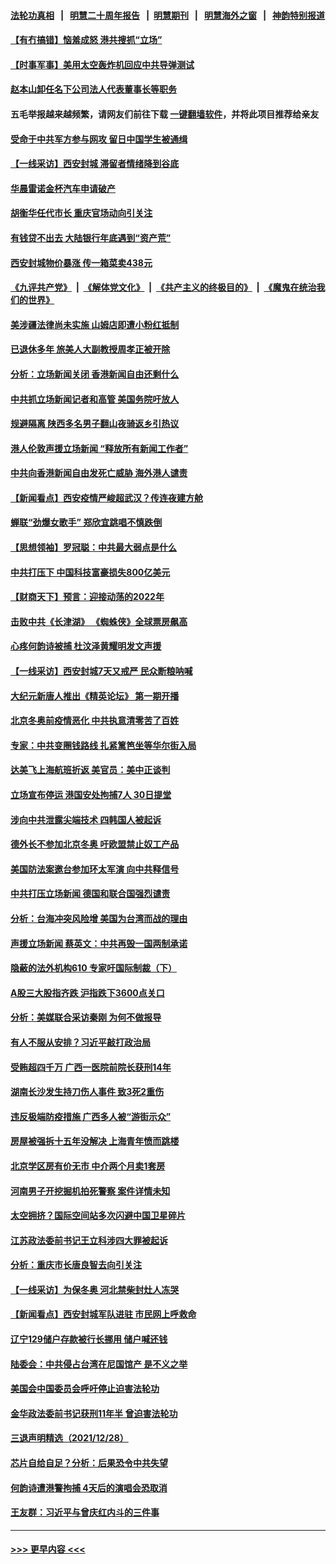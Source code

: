 #### [法轮功真相](https://github.com/gfw-breaker/truth/blob/master/README.md?t=0) &nbsp;&nbsp;|&nbsp;&nbsp; [明慧二十周年报告](https://github.com/gfw-breaker/mh-reports/blob/master/README.md?t=0) &nbsp;&nbsp;|&nbsp;&nbsp;[明慧期刊](https://github.com/gfw-breaker/mh-qikan) &nbsp;&nbsp;|&nbsp;&nbsp; [明慧海外之窗](https://github.com/gfw-breaker/mh-news/blob/master/README.md?t=0) &nbsp;&nbsp;|&nbsp;&nbsp; [神韵特别报道](https://github.com/gfw-breaker/mh-news/blob/master/shenyun.md?t=0)
#### [【有冇搞错】恼羞成怒 港共搜抓“立场”](../pages/nsc413/n13467507.md?t=12302150) 
#### [【时事军事】美用太空轰炸机回应中共导弹测试](../pages/nsc413/n13468438.md?t=12302150) 
#### [赵本山卸任名下公司法人代表董事长等职务](../pages/nsc413/n13468791.md?t=12302150) 
#### 五毛举报越来越频繁，请网友们前往下载 [一键翻墙软件](https://github.com/gfw-breaker/ssr-accounts)，并将此项目推荐给亲友
#### [受命于中共军方参与网攻 留日中国学生被通缉](../pages/nsc413/n13468774.md?t=12302150) 
#### [【一线采访】西安封城 滞留者情绪降到谷底](../pages/nsc413/n13468671.md?t=12302150) 
#### [华晨雷诺金杯汽车申请破产](../pages/nsc413/n13468782.md?t=12302150) 
#### [胡衡华任代市长 重庆官场动向引关注](../pages/nsc413/n13468795.md?t=12302150) 
#### [有钱贷不出去 大陆银行年底遇到“资产荒”](../pages/nsc413/n13468210.md?t=12302150) 
#### [西安封城物价暴涨 传一箱菜卖438元](../pages/nsc413/n13468220.md?t=12302150) 
#### [《九评共产党》](https://github.com/begood0513/9ping.md/blob/master/README.md) &nbsp;|&nbsp; [《解体党文化》](../../../../jtdwh.md/blob/master/README.md)  &nbsp;|&nbsp; [《共产主义的终极目的》](../../../../gczydzjmd.md/blob/master/README.md) &nbsp;|&nbsp; [《魔鬼在统治我们的世界》](../../../../mgztzwmdsj.md/blob/master/README.md) 
#### [美涉疆法律尚未实施 山姆店即遭小粉红抵制](../pages/nsc413/n13468261.md?t=12302150) 
#### [已退休多年 旅美人大副教授周孝正被开除](../pages/nsc413/n13467964.md?t=12302150) 
#### [分析：立场新闻关闭 香港新闻自由还剩什么](../pages/nsc413/n13467581.md?t=12302150) 
#### [中共抓立场新闻记者和高管 美国务院吁放人](../pages/nsc413/n13468001.md?t=12302150) 
#### [规避隔离 陕西多名男子翻山夜骑返乡引热议](../pages/nsc413/n13467998.md?t=12302150) 
#### [港人伦敦声援立场新闻 “释放所有新闻工作者”](../pages/nsc413/n13467874.md?t=12302150) 
#### [中共向香港新闻自由发死亡威胁 海外港人谴责](../pages/nsc413/n13467966.md?t=12302150) 
#### [【新闻看点】西安疫情严峻超武汉？传连夜建方舱](../pages/nsc413/n13467606.md?t=12302150) 
#### [蝉联“劲爆女歌手” 郑欣宜跳唱不慎跌倒](../pages/nsc413/n13467697.md?t=12302150) 
#### [【思想领袖】罗冠聪：中共最大弱点是什么](../pages/nsc413/n13451193.md?t=12302150) 
#### [中共打压下 中国科技富豪损失800亿美元](../pages/nsc413/n13467450.md?t=12302150) 
#### [【财商天下】预言：迎接动荡的2022年](../pages/nsc413/n13467453.md?t=12302150) 
#### [击败中共《长津湖》 《蜘蛛侠》全球票房飙高](../pages/nsc413/n13467474.md?t=12302150) 
#### [心疼何韵诗被捕 杜汶泽黄耀明发文声援](../pages/nsc413/n13467331.md?t=12302150) 
#### [【一线采访】西安封城7天又戒严 民众断粮呐喊](../pages/nsc413/n13467571.md?t=12302150) 
#### [大纪元新唐人推出《精英论坛》 第一期开播](../pages/nsc413/n13467482.md?t=12302150) 
#### [北京冬奥前疫情恶化 中共执意清零苦了百姓](../pages/nsc413/n13467178.md?t=12302150) 
#### [专家：中共变圈钱路线 扎紧篱笆坐等华尔街入局](../pages/nsc413/n13467541.md?t=12302150) 
#### [达美飞上海航班折返 美官员：美中正谈判](../pages/nsc413/n13467254.md?t=12302150) 
#### [立场宣布停运 港国安处拘捕7人 30日提堂](../pages/nsc413/n13467296.md?t=12302150) 
#### [涉向中共泄露尖端技术 四韩国人被起诉](../pages/nsc413/n13467308.md?t=12302150) 
#### [德外长不参加北京冬奥 吁欧盟禁止奴工产品](../pages/nsc413/n13467302.md?t=12302150) 
#### [美国防法案邀台参加环太军演 向中共释信号](../pages/nsc413/n13467152.md?t=12302150) 
#### [中共打压立场新闻 德国和联合国强烈谴责](../pages/nsc413/n13466962.md?t=12302150) 
#### [分析：台海冲突风险增 美国为台湾而战的理由](../pages/nsc413/n13466466.md?t=12302150) 
#### [声援立场新闻 蔡英文：中共再毁一国两制承诺](../pages/nsc413/n13466951.md?t=12302150) 
#### [隐蔽的法外机构610 专家吁国际制裁（下）](../pages/nsc413/n13462906.md?t=12302150) 
#### [A股三大股指齐跌 沪指跌下3600点关口](../pages/nsc413/n13466320.md?t=12302150) 
#### [分析：美媒联合采访秦刚 为何不做报导](../pages/nsc413/n13466347.md?t=12302150) 
#### [有人不服从安排？习近平敲打政治局](../pages/nsc413/n13466467.md?t=12302150) 
#### [受贿超四千万 广西一医院前院长获刑14年](../pages/nsc413/n13466448.md?t=12302150) 
#### [湖南长沙发生持刀伤人事件 致3死2重伤](../pages/nsc413/n13466319.md?t=12302150) 
#### [违反极端防疫措施 广西多人被“游街示众”](../pages/nsc413/n13465460.md?t=12302150) 
#### [房屋被强拆十五年没解决 上海青年愤而跳楼](../pages/nsc413/n13466166.md?t=12302150) 
#### [北京学区房有价无市 中介两个月卖1套房](../pages/nsc413/n13466095.md?t=12302150) 
#### [河南男子开挖掘机拍死警察 案件详情未知](../pages/nsc413/n13466144.md?t=12302150) 
#### [太空拥挤？国际空间站多次闪避中国卫星碎片](../pages/nsc413/n13465630.md?t=12302150) 
#### [江苏政法委前书记王立科涉四大罪被起诉](../pages/nsc413/n13466062.md?t=12302150) 
#### [分析：重庆市长唐良智去向引关注](../pages/nsc413/n13465641.md?t=12302150) 
#### [【一线采访】为保冬奥 河北禁柴封灶人冻哭](../pages/nsc413/n13465601.md?t=12302150) 
#### [【新闻看点】西安封城军队进驻 市民网上呼救命](../pages/nsc413/n13464908.md?t=12302150) 
#### [辽宁129储户存款被行长挪用 储户喊还钱](../pages/nsc413/n13465594.md?t=12302150) 
#### [陆委会：中共侵占台湾在尼国馆产 是不义之举](../pages/nsc413/n13465627.md?t=12302150) 
#### [美国会中国委员会呼吁停止迫害法轮功](../pages/nsc413/n13465411.md?t=12302150) 
#### [金华政法委前书记获刑11年半 曾迫害法轮功](../pages/nsc413/n13465586.md?t=12302150) 
#### [三退声明精选（2021/12/28）](../pages/nsc413/n13465658.md?t=12302150) 
#### [芯片自给自足？分析：后果恐令中共失望](../pages/nsc413/n13465242.md?t=12302150) 
#### [何韵诗遭港警拘捕 4天后的演唱会恐取消](../pages/nsc413/n13465567.md?t=12302150) 
#### [王友群：习近平与曾庆红内斗的三件事](../pages/nsc413/n13465503.md?t=12302150) 

----
#### [ >>> 更早内容 <<< ](../indexes/nsc413-earlier.md)
